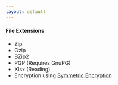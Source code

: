 ```yaml
---
layout: default
---
```


#### File Extensions

* Zip
* Gzip
* BZip2
* PGP (Requires GnuPG)
* Xlsx (Reading)
* Encryption using [Symmetric Encryption](https://encryption.rocketjob.io/)
